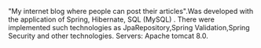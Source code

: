 "My internet blog where people can post their articles".Was developed with the application of Spring,
Hibernate, SQL (MySQL) .
There were implemented such technologies as JpaRepository,Spring Validation,Spring Security and other technologies.
Servers: Apache tomcat 8.0.
